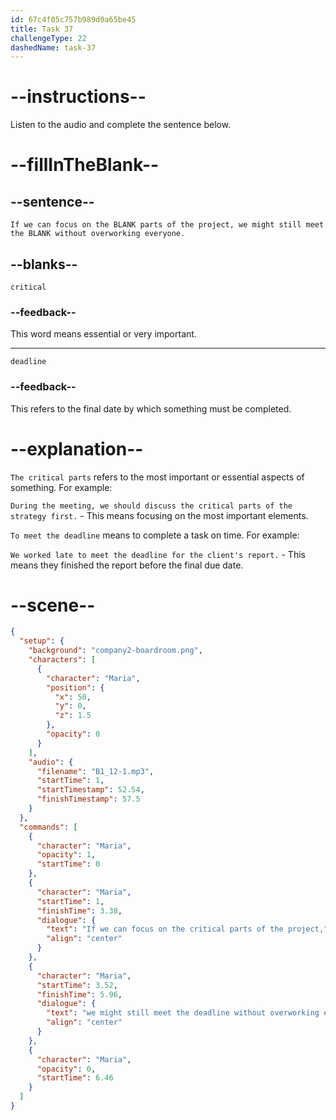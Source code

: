 ```yaml
---
id: 67c4f05c757b989d0a65be45
title: Task 37
challengeType: 22
dashedName: task-37
---
```


<!-- (Audio) Maria: If we can focus on the critical parts of the project, we might still meet the deadline without overworking everyone. -->

# --instructions--

Listen to the audio and complete the sentence below.

# --fillInTheBlank--

## --sentence--

`If we can focus on the BLANK parts of the project, we might still meet the BLANK without overworking everyone.`  

## --blanks--

`critical`  

### --feedback--

This word means essential or very important.  

---  

`deadline`  

### --feedback--

This refers to the final date by which something must be completed.  

# --explanation--

`The critical parts` refers to the most important or essential aspects of something. For example:

`During the meeting, we should discuss the critical parts of the strategy first.` - This means focusing on the most important elements.  

`To meet the deadline` means to complete a task on time. For example:

`We worked late to meet the deadline for the client's report.` - This means they finished the report before the final due date.  

# --scene--

```json
{
  "setup": {
    "background": "company2-boardroom.png",
    "characters": [
      {
        "character": "Maria",
        "position": {
          "x": 50,
          "y": 0,
          "z": 1.5
        },
        "opacity": 0
      }
    ],
    "audio": {
      "filename": "B1_12-1.mp3",
      "startTime": 1,
      "startTimestamp": 52.54,
      "finishTimestamp": 57.5
    }
  },
  "commands": [
    {
      "character": "Maria",
      "opacity": 1,
      "startTime": 0
    },
    {
      "character": "Maria",
      "startTime": 1,
      "finishTime": 3.38,
      "dialogue": {
        "text": "If we can focus on the critical parts of the project,",
        "align": "center"
      }
    },
    {
      "character": "Maria",
      "startTime": 3.52,
      "finishTime": 5.96,
      "dialogue": {
        "text": "we might still meet the deadline without overworking everyone.",
        "align": "center"
      }
    },
    {
      "character": "Maria",
      "opacity": 0,
      "startTime": 6.46
    }
  ]
}
```
